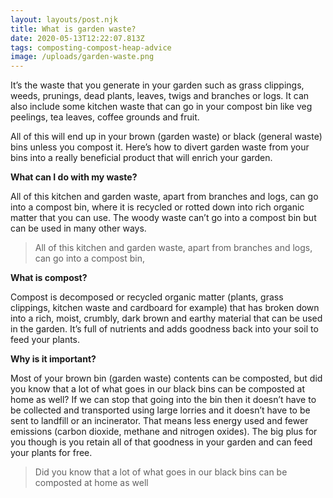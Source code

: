 ```yaml
---
layout: layouts/post.njk
title: What is garden waste?
date: 2020-05-13T12:22:07.813Z
tags: composting-compost-heap-advice
image: /uploads/garden-waste.png
---
```

It’s the waste that you generate in your garden such as grass clippings, weeds, prunings, dead plants, leaves, twigs and branches or logs. It can also include some kitchen waste that can go in your compost bin like veg peelings, tea leaves, coffee grounds and fruit. 

All of this will end up in your brown (garden waste) or black (general waste) bins unless you compost it. Here’s how to divert garden waste from your bins into a really beneficial product that will enrich your garden.

**What can I do with my waste?**

All of this kitchen and garden waste, apart from branches and logs, can go into a compost bin, where it is recycled or rotted down into rich organic matter that you can use. The woody waste can’t go into a compost bin but can be used in many other ways.

<!--StartFragment-->

> All of this kitchen and garden waste, apart from branches and logs, can go into a compost bin,

<!--EndFragment-->

**What is compost?**

Compost is decomposed or recycled organic matter (plants, grass clippings, kitchen waste and cardboard for example) that has broken down into a rich, moist, crumbly, dark brown and earthy material that can be used in the garden. It’s full of nutrients and adds goodness back into your soil to feed your plants.

**Why is it important?**

Most of your brown bin (garden waste) contents can be composted, but did you know that a lot of what goes in our black bins can be composted at home as well? If we can stop that going into the bin then it doesn’t have to be collected and transported using large lorries and it doesn’t have to be sent to landfill or an incinerator. That means less energy used and fewer emissions (carbon dioxide, methane and nitrogen oxides). The big plus for you though is you retain all of that goodness in your garden and can feed your plants for free.



<!--StartFragment-->

> Did you know that a lot of what goes in our black bins can be composted at home as well

<!--EndFragment-->